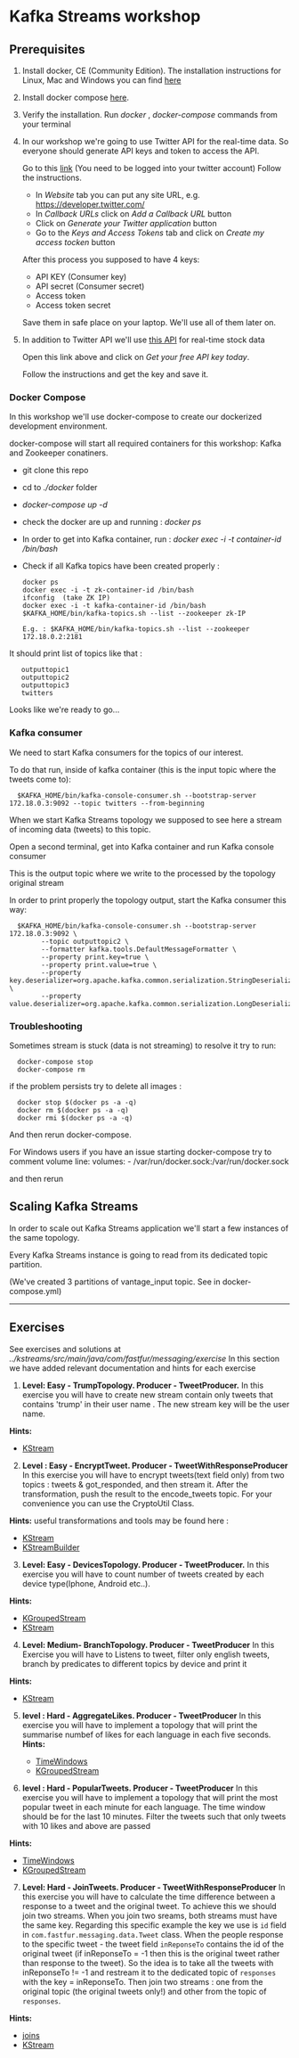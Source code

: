 # Kafka Streams workshop
## Prerequisites 
1. Install docker, CE (Community Edition). The installation instructions for Linux, Mac and Windows you can find [here](https://docs.docker.com/install/)
2. Install docker compose [here](https://docs.docker.com/compose/install/).
3. Verify the installation. Run *docker* , *docker-compose* commands from your terminal
4. In our workshop we're going to use Twitter API for the real-time data. So everyone should generate API keys and token to access the API.

   Go to this [link](https://apps.twitter.com/app/new) (You need to be logged into your twitter account) Follow the instructions. 
   
   - In *Website* tab you can put any site URL, e.g. https://developer.twitter.com/
   - In *Callback URLs* click on *Add a Callback URL* button
   - Click on *Generate your Twitter application* button
   - Go to the *Keys and Access Tokens* tab and click on *Create my access tocken* button
   
   After this process you supposed to have 4 keys: 
   + API KEY (Consumer key)
   + API secret (Consumer secret)
   + Access token
   + Access token secret
   
   Save them in safe place on your laptop. We'll use all of them later on.
   
 5. In addition to Twitter API we'll use [this API](https://www.alphavantage.co/) for real-time stock data
 
    Open this link above and click on *Get your free API key today*. 
    
    Follow the instructions and get the key and save it.
    
    
 ### Docker Compose
 In this workshop we'll use docker-compose to create our dockerized development environment.
 
 docker-compose will start all required containers for this workshop: Kafka and Zookeeper conatiners.
 
 + git clone this repo
 + cd to  *./docker* folder
 + *docker-compose up -d*
 + check the docker are up and running : *docker ps*
 
 + In order to get into Kafka container, run :
   *docker exec -i -t container-id /bin/bash*
 + Check if all Kafka topics have been created properly :
 
       docker ps
       docker exec -i -t zk-container-id /bin/bash
       ifconfig  (take ZK IP)
       docker exec -i -t kafka-container-id /bin/bash
       $KAFKA_HOME/bin/kafka-topics.sh --list --zookeeper zk-IP
       
       E.g. : $KAFKA_HOME/bin/kafka-topics.sh --list --zookeeper 172.18.0.2:2181
       
  It should print list of topics like that : 
  
       outputtopic1
       outputtopic2
       outputtopic3
       twitters
   
 Looks like we're ready to go...
 
 
 ### Kafka consumer
 We need to start Kafka consumers for the topics of our interest.
 
 To do that run, inside of kafka container (this is the input topic where the tweets come to): 
      
      $KAFKA_HOME/bin/kafka-console-consumer.sh --bootstrap-server 172.18.0.3:9092 --topic twitters --from-beginning
      
 When we start Kafka Streams topology we supposed to see here a stream of incoming data (tweets) to this topic.
 
 Open a second terminal, get into Kafka container and run Kafka console consumer
 
 This is the output topic where we write to the processed by the topology original stream 
 
 In order to print properly the topology output, start the Kafka consumer this way:
 
      $KAFKA_HOME/bin/kafka-console-consumer.sh --bootstrap-server 172.18.0.3:9092 \
            --topic outputtopic2 \
            --formatter kafka.tools.DefaultMessageFormatter \
            --property print.key=true \
            --property print.value=true \
            --property key.deserializer=org.apache.kafka.common.serialization.StringDeserializer \
            --property value.deserializer=org.apache.kafka.common.serialization.LongDeserializer
          
    
    
    
    
   ### Troubleshooting 
   
   Sometimes stream is stuck (data is not streaming) to resolve it try to run:
   
      docker-compose stop
      docker-compose rm
      
   if the problem persists try to delete all images :
   
      docker stop $(docker ps -a -q)
      docker rm $(docker ps -a -q)
      docker rmi $(docker ps -a -q)
       
   And then rerun docker-compose.
   
   For Windows users if you have an issue starting docker-compose try to comment volume line:
   volumes:
      - /var/run/docker.sock:/var/run/docker.sock
      
   and then rerun
   
   ## Scaling Kafka Streams
    
   In order to scale out Kafka Streams application we'll start a few instances of the same topology.
    
   Every Kafka Streams instance is going to read from its dedicated topic partition. 
    
   (We've created 3 partitions of vantage_input topic. See in docker-compose.yml)
 
 

  ________________________


 ## Exercises
 See exercises and solutions at *../kstreams/src/main/java/com/fastfur/messaging/exercise*
 In this section we have added relevant documentation and hints for each exercise


   1. **Level: Easy - TrumpTopology. Producer - TweetProducer.** In this exercise you will have to create new stream contain only              tweets that contains 'trump' in their user name . The new stream key will be the user name.
            
   **Hints:** 
   
   + [KStream](https://kafka.apache.org/10/javadoc/org/apache/kafka/streams/kstream/KStream.html)
    
  2. **Level : Easy - EncryptTweet. Producer - TweetWithResponseProducer**
   In this exercise you will have to encrypt tweets(text field only) from two topics :
   tweets & got_responded, and then stream it. After the transformation,
   push the result to the encode_tweets topic.
   For your convenience you can use  the CryptoUtil Class.
   
   **Hints:** 
     useful transformations and tools may be found here :
     
   + [KStream](https://kafka.apache.org/0110/javadoc/org/apache/kafka/streams/kstream/KStream.html)
   + [KStreamBuilder](https://kafka.apache.org/0102/javadoc/org/apache/kafka/streams/kstream/KStreamBuilder.html)
   
   
   3. **Level: Easy - DevicesTopology. Producer - TweetProducer.** 
   In this exercise you will have to count number of tweets created by  each device type(Iphone, Android etc..).
        
   **Hints:** 
   + [KGroupedStream](https://kafka.apache.org/0110/javadoc/org/apache/kafka/streams/kstream/KGroupedStream.html)
   + [KStream](https://kafka.apache.org/10/javadoc/org/apache/kafka/streams/kstream/KStream.html)

   4. **Level: Medium- BranchTopology. Producer -  TweetProducer**
    In this Exercise you will have to Listens to tweet,
    filter only english tweets, branch by predicates to different 
    topics by device and print it 
    
   **Hints:** 
   + [KStream](https://kafka.apache.org/10/javadoc/org/apache/kafka/streams/kstream/KStream.html)
   
   
   5. **level : Hard - AggregateLikes. Producer -  TweetProducer** 
      In this exercise you will have to implement a topology that will print the summarise  numbef of likes   for each 
      language in each five seconds.  
      **Hints:**
      + [TimeWindows](https://kafka.apache.org/0110/javadoc/org/apache/kafka/streams/kstream/TimeWindows.html)
      + [KGroupedStream](https://kafka.apache.org/0102/javadoc/org/apache/kafka/streams/kstream/KGroupedStream.html)
     
   
        
  6. **level : Hard - PopularTweets. Producer -  TweetProducer** 
   In this exercise you will have to implement a topology that will print the most popular
   tweet in each minute for each language. The time window should be for the last 10 minutes.
   Filter the tweets such that only tweets with 10 likes and above are passed
   
   **Hints:**
   + [TimeWindows](https://kafka.apache.org/0110/javadoc/org/apache/kafka/streams/kstream/TimeWindows.html)
   + [KGroupedStream](https://kafka.apache.org/0102/javadoc/org/apache/kafka/streams/kstream/KGroupedStream.html)
  
  7. **Level: Hard - JoinTweets. Producer - TweetWithResponseProducer**
   In this exercise you will have to calculate the time difference 
   between a response to a tweet and the original tweet. To achieve this we should join two streams. 
   When you join two sreams, both streams must have the same key. 
   Regarding this specific example the key we use is `id` field in `com.fastfur.messaging.data.Tweet` class. 
   When the people response to the specific tweet - the tweet field `inReponseTo` contains the id of the original tweet (if inReponseTo = -1 then this is the original tweet rather than response to the tweet).
   So the idea is to take all the tweets with inReponseTo != -1 and restream it to the dedicated topic of `responses` with the key = inReponseTo.
   Then join two streams : one from the original topic (the original tweets only!) and other from the topic of `responses`.
    
   **Hints:**
   + [joins](https://docs.confluent.io/current/streams/concepts.html#joins)
   + [KStream](https://kafka.apache.org/0110/javadoc/org/apache/kafka/streams/kstream/KStream.html)
    
  
        
        
        
  
        

            
            
    

     
    
        
     
      
      
      
      
      
      
      
      
         
      
   
 
 
 
 
     
   
